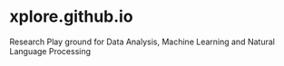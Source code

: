 # xplore.github.io
Research Play ground for Data Analysis, Machine Learning and Natural Language Processing
